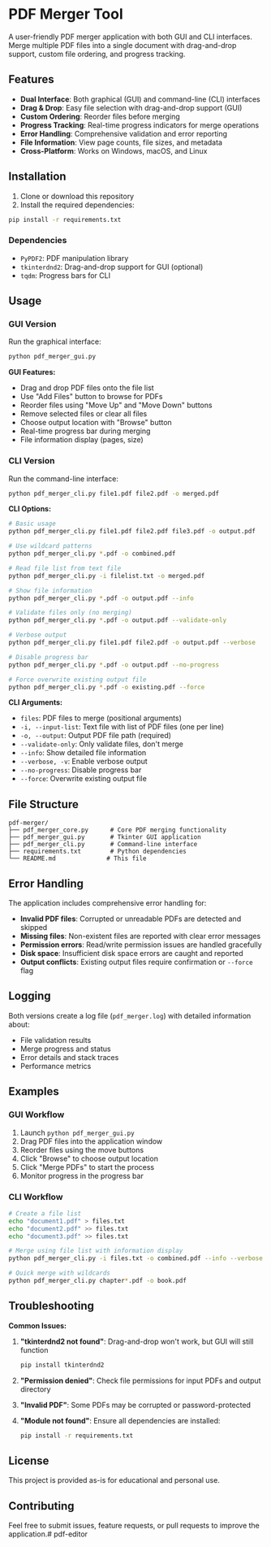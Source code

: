 # PDF Merger Tool

A user-friendly PDF merger application with both GUI and CLI interfaces. Merge multiple PDF files into a single document with drag-and-drop support, custom file ordering, and progress tracking.

## Features

- **Dual Interface**: Both graphical (GUI) and command-line (CLI) interfaces
- **Drag & Drop**: Easy file selection with drag-and-drop support (GUI)
- **Custom Ordering**: Reorder files before merging
- **Progress Tracking**: Real-time progress indicators for merge operations
- **Error Handling**: Comprehensive validation and error reporting
- **File Information**: View page counts, file sizes, and metadata
- **Cross-Platform**: Works on Windows, macOS, and Linux

## Installation

1. Clone or download this repository
2. Install the required dependencies:

```bash
pip install -r requirements.txt
```

### Dependencies
- `PyPDF2`: PDF manipulation library
- `tkinterdnd2`: Drag-and-drop support for GUI (optional)
- `tqdm`: Progress bars for CLI

## Usage

### GUI Version

Run the graphical interface:

```bash
python pdf_merger_gui.py
```

**GUI Features:**
- Drag and drop PDF files onto the file list
- Use "Add Files" button to browse for PDFs
- Reorder files using "Move Up" and "Move Down" buttons
- Remove selected files or clear all files
- Choose output location with "Browse" button
- Real-time progress bar during merging
- File information display (pages, size)

### CLI Version

Run the command-line interface:

```bash
python pdf_merger_cli.py file1.pdf file2.pdf -o merged.pdf
```

**CLI Options:**

```bash
# Basic usage
python pdf_merger_cli.py file1.pdf file2.pdf file3.pdf -o output.pdf

# Use wildcard patterns
python pdf_merger_cli.py *.pdf -o combined.pdf

# Read file list from text file
python pdf_merger_cli.py -i filelist.txt -o merged.pdf

# Show file information
python pdf_merger_cli.py *.pdf -o output.pdf --info

# Validate files only (no merging)
python pdf_merger_cli.py *.pdf -o output.pdf --validate-only

# Verbose output
python pdf_merger_cli.py file1.pdf file2.pdf -o output.pdf --verbose

# Disable progress bar
python pdf_merger_cli.py *.pdf -o output.pdf --no-progress

# Force overwrite existing output file
python pdf_merger_cli.py *.pdf -o existing.pdf --force
```

**CLI Arguments:**
- `files`: PDF files to merge (positional arguments)
- `-i, --input-list`: Text file with list of PDF files (one per line)
- `-o, --output`: Output PDF file path (required)
- `--validate-only`: Only validate files, don't merge
- `--info`: Show detailed file information
- `--verbose, -v`: Enable verbose output
- `--no-progress`: Disable progress bar
- `--force`: Overwrite existing output file

## File Structure

```
pdf-merger/
├── pdf_merger_core.py      # Core PDF merging functionality
├── pdf_merger_gui.py       # Tkinter GUI application
├── pdf_merger_cli.py       # Command-line interface
├── requirements.txt        # Python dependencies
└── README.md              # This file
```

## Error Handling

The application includes comprehensive error handling for:

- **Invalid PDF files**: Corrupted or unreadable PDFs are detected and skipped
- **Missing files**: Non-existent files are reported with clear error messages
- **Permission errors**: Read/write permission issues are handled gracefully
- **Disk space**: Insufficient disk space errors are caught and reported
- **Output conflicts**: Existing output files require confirmation or `--force` flag

## Logging

Both versions create a log file (`pdf_merger.log`) with detailed information about:
- File validation results
- Merge progress and status
- Error details and stack traces
- Performance metrics

## Examples

### GUI Workflow
1. Launch `python pdf_merger_gui.py`
2. Drag PDF files into the application window
3. Reorder files using the move buttons
4. Click "Browse" to choose output location
5. Click "Merge PDFs" to start the process
6. Monitor progress in the progress bar

### CLI Workflow
```bash
# Create a file list
echo "document1.pdf" > files.txt
echo "document2.pdf" >> files.txt
echo "document3.pdf" >> files.txt

# Merge using file list with information display
python pdf_merger_cli.py -i files.txt -o combined.pdf --info --verbose

# Quick merge with wildcards
python pdf_merger_cli.py chapter*.pdf -o book.pdf
```

## Troubleshooting

**Common Issues:**

1. **"tkinterdnd2 not found"**: Drag-and-drop won't work, but GUI will still function
   ```bash
   pip install tkinterdnd2
   ```

2. **"Permission denied"**: Check file permissions for input PDFs and output directory

3. **"Invalid PDF"**: Some PDFs may be corrupted or password-protected

4. **"Module not found"**: Ensure all dependencies are installed:
   ```bash
   pip install -r requirements.txt
   ```

## License

This project is provided as-is for educational and personal use.

## Contributing

Feel free to submit issues, feature requests, or pull requests to improve the application.# pdf-editor
